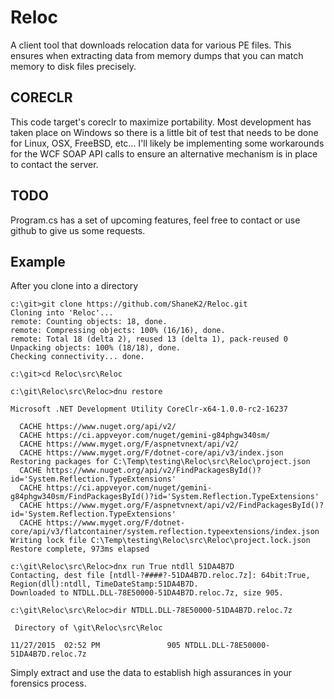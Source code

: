 # Reloc
A client tool that downloads relocation data for various PE files.  This 
ensures when extracting data from memory dumps that you can match memory to 
disk files precisely. 

## CORECLR
This code target's coreclr to maximize portability.  Most development has 
taken place on Windows so there is a little bit of test that needs to be
done for Linux, OSX, FreeBSD, etc...  I'll likely be implementing some
workarounds for the WCF SOAP API calls to ensure an alternative mechanism
is in place to contact the server.

## TODO
Program.cs has a set of upcoming features, feel free to contact or use 
github to give us some requests.

## Example
After you clone into a directory

```
c:\git>git clone https://github.com/ShaneK2/Reloc.git
Cloning into 'Reloc'...
remote: Counting objects: 18, done.
remote: Compressing objects: 100% (16/16), done.
remote: Total 18 (delta 2), reused 13 (delta 1), pack-reused 0
Unpacking objects: 100% (18/18), done.
Checking connectivity... done.

c:\git>cd Reloc\src\Reloc

c:\git\Reloc\src\Reloc>dnu restore

Microsoft .NET Development Utility CoreClr-x64-1.0.0-rc2-16237

  CACHE https://www.nuget.org/api/v2/
  CACHE https://ci.appveyor.com/nuget/gemini-g84phgw340sm/
  CACHE https://www.myget.org/F/aspnetvnext/api/v2/
  CACHE https://www.myget.org/F/dotnet-core/api/v3/index.json
Restoring packages for C:\Temp\testing\Reloc\src\Reloc\project.json
  CACHE https://www.nuget.org/api/v2/FindPackagesById()?id='System.Reflection.TypeExtensions'
  CACHE https://ci.appveyor.com/nuget/gemini-g84phgw340sm/FindPackagesById()?id='System.Reflection.TypeExtensions'
  CACHE https://www.myget.org/F/aspnetvnext/api/v2/FindPackagesById()?id='System.Reflection.TypeExtensions'
  CACHE https://www.myget.org/F/dotnet-core/api/v3/flatcontainer/system.reflection.typeextensions/index.json
Writing lock file C:\Temp\testing\Reloc\src\Reloc\project.lock.json
Restore complete, 973ms elapsed

c:\git\Reloc\src\Reloc>dnx run True ntdll 51DA4B7D
Contacting, dest file [ntdll-?####?-51DA4B7D.reloc.7z]: 64bit:True, Region(dll):ntdll, TimeDateStamp:51DA4B7D.
Downloaded to NTDLL.DLL-78E50000-51DA4B7D.reloc.7z, size 905.

c:\git\Reloc\src\Reloc>dir NTDLL.DLL-78E50000-51DA4B7D.reloc.7z
 
 Directory of \git\Reloc\src\Reloc

11/27/2015  02:52 PM               905 NTDLL.DLL-78E50000-51DA4B7D.reloc.7z
```

Simply extract and use the data to establish high assurances in your forensics
process.

